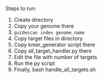 Steps to run:

1. Create directory
1. Copy your genome there
1. `guidescan index genome_name`
1. Copy target files in directory
1. Copy kmer_generator script there
1. Copy all_target_handler.py there
1. Edit the file with number of targets
1. Run the py script
1. Finally, bash handle_all_targets.sh
